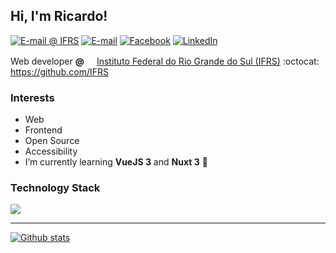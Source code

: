 ## Hi, I'm Ricardo!
[![E-mail @ IFRS](https://img.shields.io/badge/%20%40%20IFRS-ricardo.moro%40ifrs.edu.br-%23b23121?style=flat-square&logo=Gmail&logoColor=white)](mailto:ricardo.moro@ifrs.edu.br)
[![E-mail](https://img.shields.io/badge/-ricardo.moro%40hotmail.com-%23b23121?style=flat-square&logo=Gmail&logoColor=white)](mailto:ricardo.moro@hotmail.com)
[![Facebook](https://img.shields.io/badge/-moro.ricardo-%233b5998?style=flat-square&logo=Facebook&logoColor=white)](https://fb.com/moro.ricardo)
[![LinkedIn](https://img.shields.io/badge/moro--ricardo-blue?style=flat-square&logo=Linkedin&logoColor=white)](https://www.linkedin.com/in/moro-ricardo/)

Web developer **@** [<img src="https://ifrs.edu.br/wp-content/themes/ifrs-portal-theme/favicons/favicon-32x32.png" width="16" height="16" />Instituto Federal do Rio Grande do Sul (IFRS)](https://ifrs.edu.br/) :octocat: https://github.com/IFRS

### Interests

- Web
- Frontend
- Open Source
- Accessibility
- I’m currently learning **VueJS 3** and **Nuxt 3** :slightly_smiling_face:

### Technology Stack

<p>
  <img src="https://skillicons.dev/icons?i=html,css,sass,js,vue,webpack,php,mysql,wordpress,bash,docker,vscode,linux" />
</p>

<hr>

[![Github stats](https://github-readme-stats.vercel.app/api?username=ricardomoro&cache_seconds=86400)](https://github.com/ricardomoro)
